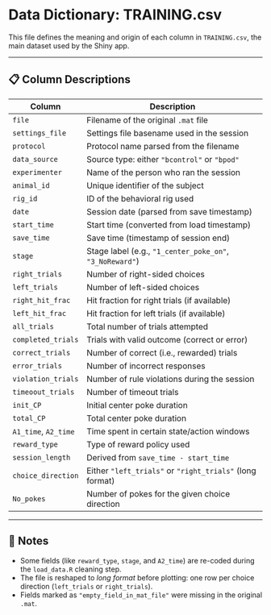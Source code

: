 # Data Dictionary: TRAINING.csv

This file defines the meaning and origin of each column in `TRAINING.csv`, the main dataset used by the Shiny app.

---

## 📋 Column Descriptions

| Column             | Description |
|--------------------|-------------|
| `file`             | Filename of the original `.mat` file |
| `settings_file`    | Settings file basename used in the session |
| `protocol`         | Protocol name parsed from the filename |
| `data_source`      | Source type: either `"bcontrol"` or `"bpod"` |
| `experimenter`     | Name of the person who ran the session |
| `animal_id`        | Unique identifier of the subject |
| `rig_id`           | ID of the behavioral rig used |
| `date`             | Session date (parsed from save timestamp) |
| `start_time`       | Start time (converted from load timestamp) |
| `save_time`        | Save time (timestamp of session end) |
| `stage`            | Stage label (e.g., `"1_center_poke_on"`, `"3_NoReward"`) |
| `right_trials`     | Number of right-sided choices |
| `left_trials`      | Number of left-sided choices |
| `right_hit_frac`   | Hit fraction for right trials (if available) |
| `left_hit_frac`    | Hit fraction for left trials (if available) |
| `all_trials`       | Total number of trials attempted |
| `completed_trials` | Trials with valid outcome (correct or error) |
| `correct_trials`   | Number of correct (i.e., rewarded) trials |
| `error_trials`     | Number of incorrect responses |
| `violation_trials` | Number of rule violations during the session |
| `timeoout_trials`  | Number of timeout trials |
| `init_CP`          | Initial center poke duration |
| `total_CP`         | Total center poke duration |
| `A1_time`, `A2_time` | Time spent in certain state/action windows |
| `reward_type`      | Type of reward policy used |
| `session_length`   | Derived from `save_time - start_time` |
| `choice_direction` | Either `"left_trials"` or `"right_trials"` (long format) |
| `No_pokes`         | Number of pokes for the given choice direction |

---

## 📝 Notes

- Some fields (like `reward_type`, `stage`, and `A2_time`) are re-coded during the `load_data.R` cleaning step.
- The file is reshaped to *long format* before plotting: one row per choice direction (`left_trials` or `right_trials`).
- Fields marked as `"empty_field_in_mat_file"` were missing in the original `.mat`.
